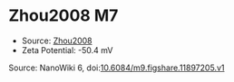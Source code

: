 <a name="material" />

# Zhou2008 M7
<script type="application/ld+json">
  {
    "@context": "https://schema.org/",
    "@type": "ChemicalSubstance",
    "@id": "https://egonw.github.io/nanowiki/nanowiki219.html#material",
    "http://purl.org/dc/terms/conformsTo":
      {
        "@type": "CreativeWork",
        "@id": "https://bioschemas.org/profiles/ChemicalSubstance/0.4-RELEASE/"
      },
    "identfier": "219",
    "name": "Zhou2008 M7",
    "url": "https://egonw.github.io/nanowiki/nanowiki219.html#material",
    "sameAs": "http://127.0.0.1/mediawiki/index.php/Special:URIResolver/Zhou2008_M7"
  }
</script>


* Source: [Zhou2008](articleZhou2008.md)
* Zeta Potential: -50.4 mV


Source: NanoWiki 6, doi:[10.6084/m9.figshare.11897205.v1](https://doi.org/10.6084/m9.figshare.11897205.v1)
